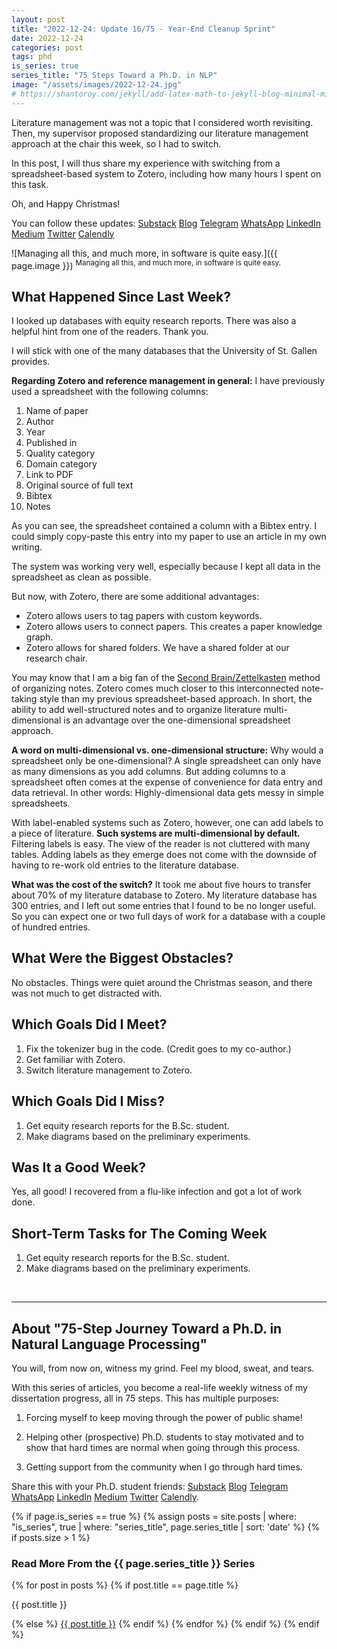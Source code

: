 ```yaml
---
layout: post
title: "2022-12-24: Update 16/75 - Year-End Cleanup Sprint"
date: 2022-12-24
categories: post
tags: phd
is_series: true
series_title: "75 Steps Toward a Ph.D. in NLP"
image: "/assets/images/2022-12-24.jpg"
# https://shantoroy.com/jekyll/add-latex-math-to-jekyll-blog-minimal-mistakes/
---
```

<script type="text/javascript" async
    src="https://cdnjs.cloudflare.com/ajax/libs/mathjax/2.7.6/MathJax.js?config=TeX-MML-AM_CHTML">
</script>

<script type="text/x-mathjax-config">
    MathJax.Hub.Config({
        extensions: ["tex2jax.js"],
        jax: ["input/TeX", "output/HTML-CSS"],
        tex2jax: {
        inlineMath: [ ['$','$'], ["\\(","\\)"] ],
        displayMath: [ ['$$','$$'], ["\\[","\\]"] ],
        processEscapes: true
        },
        "HTML-CSS": { availableFonts: ["TeX"] }
    });
</script>

Literature management was not a topic that I considered worth revisiting. Then, my supervisor proposed standardizing our literature management approach at the chair this week, so I had to switch.

In this post, I will thus share my experience with switching from a spreadsheet-based system to Zotero, including how many hours I spent on this task.

Oh, and Happy Christmas!

You can follow these updates: [Substack](https://nlpjourney.substack.com/) [Blog](https://janspoerer.github.io/phdstudies/) [Telegram](https://t.me/+gmkAaVlKPh4xZTky) [WhatsApp](https://chat.whatsapp.com/F6901LMMJWIGlxrahkgBcq) [LinkedIn](https://www.linkedin.com/in/janspoerer/) [Medium](https://medium.com/@janspoerer/about) [Twitter](https://twitter.com/JanSpoerer) [Calendly](https://calendly.com/janspoerer/30m)

![Managing all this, and much more, in software is quite easy.]({{ page.image }})
<sup>Managing all this, and much more, in software is quite easy.</sup>

## What Happened Since Last Week?

I looked up databases with equity research reports. There was also a helpful hint from one of the readers. Thank you.

I will stick with one of the many databases that the University of St. Gallen provides.

**Regarding Zotero and reference management in general:** I have previously used a spreadsheet with the following columns:

<ol>
  <li>Name of paper</li>
  <li>Author</li>
  <li>Year</li>
  <li>Published in</li>
  <li>Quality category</li>
  <li>Domain category</li>
  <li>Link to PDF</li>
  <li>Original source of full text</li>
  <li>Bibtex</li>	
  <li>Notes</li>
</ol>

As you can see, the spreadsheet contained a column with a Bibtex entry. I could simply copy-paste this entry into my paper to use an article in my own writing. 

The system was working very well, especially because I kept all data in the spreadsheet as clean as possible.

But now, with Zotero, there are some additional advantages:

<ul>
  <li>Zotero allows users to tag papers with custom keywords.</li>
  <li>Zotero allows users to connect papers. This creates a paper knowledge graph.</li>
  <li>Zotero allows for shared folders. We have a shared folder at our research chair.</li>
</ul>

You may know that I am a big fan of the [Second Brain/Zettelkasten](https://janspoerer.github.io/secondbrain/) method of organizing notes. Zotero comes much closer to this interconnected note-taking style than my previous spreadsheet-based approach. In short, the ability to add well-structured notes and to organize literature multi-dimensional is an advantage over the one-dimensional spreadsheet approach.

**A word on multi-dimensional vs. one-dimensional structure:** Why would a spreadsheet only be one-dimensional? A single spreadsheet can only have as many dimensions as you add columns. But adding columns to a spreadsheet often comes at the expense of convenience for data entry and data retrieval. In other words: Highly-dimensional data gets messy in simple spreadsheets.

With label-enabled systems such as Zotero, however, one can add labels to a piece of literature. **Such systems are multi-dimensional by default.** Filtering labels is easy. The view of the reader is not cluttered with many tables. Adding labels as they emerge does not come with the downside of having to re-work old entries to the literature database.

**What was the cost of the switch?** It took me about five hours to transfer about 70% of my literature database to Zotero. My literature database has 300 entries, and I left out some entries that I found to be no longer useful. So you can expect one or two full days of work for a database with a couple of hundred entries.

## What Were the Biggest Obstacles?

No obstacles. Things were quiet around the Christmas season, and there was not much to get distracted with.

## Which Goals Did I Meet?

<ol>
  <li>Fix the tokenizer bug in the code. (Credit goes to my co-author.)</li>
  <li>Get familiar with Zotero.</li>
  <li>Switch literature management to Zotero.</li>
</ol>

## Which Goals Did I Miss?

<ol>
  <li>Get equity research reports for the B.Sc. student.</li>
  <li>Make diagrams based on the preliminary experiments.</li>
</ol>

## Was It a Good Week?

Yes, all good! I recovered from a flu-like infection and got a lot of work done.

## Short-Term Tasks for The Coming Week

<ol>
  <li>Get equity research reports for the B.Sc. student.</li>
  <li>Make diagrams based on the preliminary experiments.</li>
</ol>

<br>

____________________________________

## About "75-Step Journey Toward a Ph.D. in Natural Language Processing"

You will, from now on, witness my grind. Feel my blood, sweat, and tears.

With this series of articles, you become a real-life weekly witness of my dissertation progress, all in 75 steps. This has multiple purposes:

1) Forcing myself to keep moving through the power of public shame!

2) Helping other (prospective) Ph.D. students to stay motivated and to show that hard times are normal when going through this process.

3) Getting support from the community when I go through hard times.

Share this with your Ph.D. student friends: [Substack](https://nlpjourney.substack.com/) [Blog](https://janspoerer.github.io/phdstudies/) [Telegram](https://t.me/+gmkAaVlKPh4xZTky) [WhatsApp](https://chat.whatsapp.com/F6901LMMJWIGlxrahkgBcq) [LinkedIn](https://www.linkedin.com/in/janspoerer/) [Medium](https://medium.com/@janspoerer/about) [Twitter](https://twitter.com/JanSpoerer) [Calendly](https://calendly.com/janspoerer/30m).

{% if page.is_series == true %}
    {% assign posts = site.posts | where: "is_series", true | where: "series_title", page.series_title | sort: 'date' %}
    {% if posts.size > 1 %}

<h3 class="text-success p-3 pb-0">Read More From the {{ page.series_title }} Series</h3>
        {% for post in posts %}
                {% if post.title == page.title %}
<p class="nav-link bullet-pointer mb-0">{{ post.title }}</p>
                {% else %}
<a class="nav-link bullet-hash" href="{{ post.url }}">{{ post.title }}</a>
                {% endif %}
        {% endfor %}
    {% endif %}
{% endif %}
